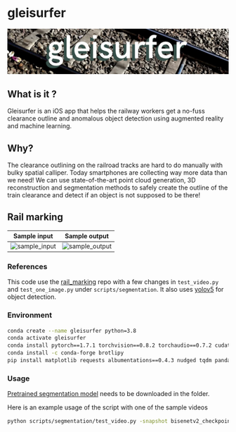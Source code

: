 # gleisurfer

![banner](gleisurfer.png)

## What is it ?

Gleisurfer is an iOS app that helps the railway workers get a no-fuss clearance outline and anomalous object detection using augmented reality and machine learning.

## Why?

The clearance outlining on the railroad tracks are hard to do manually with bulky spatial calliper. Today smartphones are collecting way more data than we need! We can use state-of-the-art point cloud generation, 3D reconstruction and segmentation methods to  safely create the outline of the train clearance and detect if an object is not supposed to be there!


## Rail marking

Sample input                 | Sample output
:-------------------------:|:-------------------------:
![sample_input](rail_marking/sample_input.jpg)|![sample_output](rail_marking/sample_output.png)

### References

This code use the [rail_marking](https://github.com/xmba15/rail_marking) repo with a few changes in `test_video.py` and `test_one_image.py` under `scripts/segmentation`. It also uses [yolov5](https://github.com/ultralytics/yolov5) for object detection.

### Environment

```bash
conda create --name gleisurfer python=3.8
conda activate gleisurfer
conda install pytorch==1.7.1 torchvision==0.8.2 torchaudio==0.7.2 cudatoolkit=10.2 -c pytorch
conda install -c conda-forge brotlipy
pip install matplotlib requests albumentations==0.4.3 nudged tqdm pandas seaborn psutil
```

### Usage

[Pretrained segmentation model](https://drive.google.com/file/d/11FAmJR79bmO0SjzQIqBvWD8Zy9MTWYw2/view?usp=sharing) needs to be downloaded in the folder.

Here is an example usage of the script with one of the sample videos
```bash
python scripts/segmentation/test_video.py -snapshot bisenetv2_checkpoint_BiSeNetV2_epoch_300.pth -video_path /path_to_videos/Videos_with_sensordata/2022_08_17_14_00_27/movie.mp4
```
